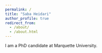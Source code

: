 ```yaml
---
permalink: /
title: "Saba Heidari"
author_profile: true
redirect_from: 
  - /about/
  - /about.html
---
```


I am a PhD candidate at Marquette University.
